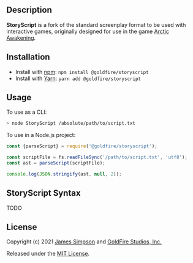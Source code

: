 ## Description
**StoryScript** is a fork of the standard screenplay format to be used with interactive games, originally designed for use in the game [Arctic Awakening](https://arcticawakening.com).

## Installation
* Install with [npm](https://www.npmjs.com/package/@goldfire/storyscript): `npm install @goldfire/storyscript`
* Install with [Yarn](https://yarnpkg.com/en/package/@goldfire/storyscript): `yarn add @goldfire/storyscript`

## Usage
To use as a CLI:

```bash
> node StoryScript /absolute/path/to/script.txt
```

To use in a Node.js project:

```javascript
const {parseScript} = require('@goldfire/storyscript');

const scriptFile = fs.readFileSync('/path/to/script.txt', 'utf8');
const ast = parseScript(scriptFile);

console.log(JSON.stringify(ast, null, 2));
```

## StoryScript Syntax
TODO

## License
Copyright (c) 2021 [James Simpson](https://twitter.com/GoldFireStudios) and [GoldFire Studios, Inc.](https://goldfirestudios.com)

Released under the [MIT License](https://github.com/goldfire/storyscript/blob/master/LICENSE).
